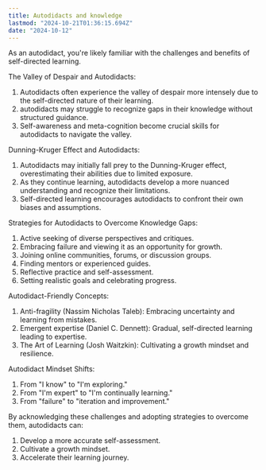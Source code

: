 ```yaml
---
title: Autodidacts and knowledge
lastmod: "2024-10-21T01:36:15.694Z"
date: "2024-10-12"
---
```


As an autodidact, you're likely familiar with the challenges and benefits of self-directed learning.

The Valley of Despair and Autodidacts:

1. Autodidacts often experience the valley of despair more intensely due to the self-directed nature of their learning.
2. autodidacts may struggle to recognize gaps in their knowledge without structured guidance.
3. Self-awareness and meta-cognition become crucial skills for autodidacts to navigate the valley.

Dunning-Kruger Effect and Autodidacts:

1. Autodidacts may initially fall prey to the Dunning-Kruger effect, overestimating their abilities due to limited exposure.
2. As they continue learning, autodidacts develop a more nuanced understanding and recognize their limitations.
3. Self-directed learning encourages autodidacts to confront their own biases and assumptions.

Strategies for Autodidacts to Overcome Knowledge Gaps:

1. Active seeking of diverse perspectives and critiques.
2. Embracing failure and viewing it as an opportunity for growth.
3. Joining online communities, forums, or discussion groups.
4. Finding mentors or experienced guides.
5. Reflective practice and self-assessment.
6. Setting realistic goals and celebrating progress.

Autodidact-Friendly Concepts:

1. Anti-fragility (Nassim Nicholas Taleb): Embracing uncertainty and learning from mistakes.
2. Emergent expertise (Daniel C. Dennett): Gradual, self-directed learning leading to expertise.
3. The Art of Learning (Josh Waitzkin): Cultivating a growth mindset and resilience.

Autodidact Mindset Shifts:

1. From "I know" to "I'm exploring."
2. From "I'm expert" to "I'm continually learning."
3. From "failure" to "iteration and improvement."

By acknowledging these challenges and adopting strategies to overcome them, autodidacts can:

1. Develop a more accurate self-assessment.
2. Cultivate a growth mindset.
3. Accelerate their learning journey.
